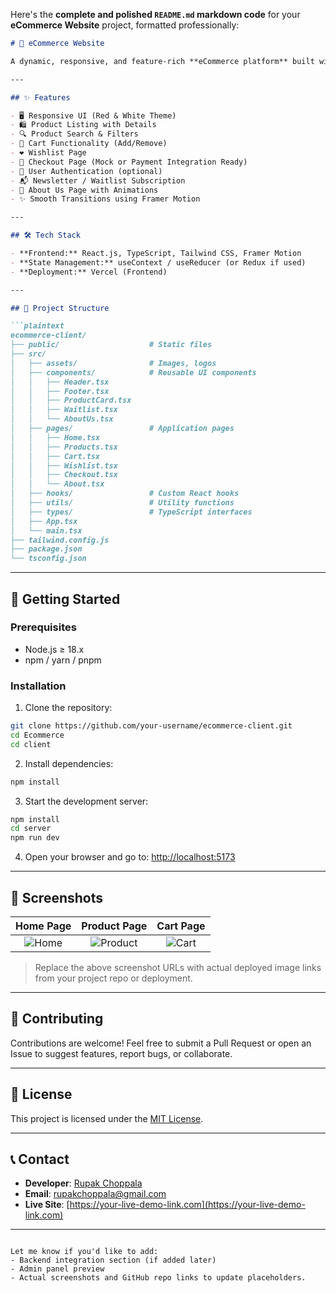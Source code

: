 Here's the **complete and polished `README.md` markdown code** for your **eCommerce Website** project, formatted professionally:

````markdown
# 🛒 eCommerce Website

A dynamic, responsive, and feature-rich **eCommerce platform** built with **React + TypeScript**. This project offers a seamless shopping experience with modern UI, animations, and essential eCommerce functionality.

---

## ✨ Features

- 🖥️ Responsive UI (Red & White Theme)
- 🛍️ Product Listing with Details
- 🔍 Product Search & Filters
- 🛒 Cart Functionality (Add/Remove)
- ❤️ Wishlist Page
- 🧾 Checkout Page (Mock or Payment Integration Ready)
- 👤 User Authentication (optional)
- 📬 Newsletter / Waitlist Subscription
- 🎯 About Us Page with Animations
- ✨ Smooth Transitions using Framer Motion

---

## 🛠 Tech Stack

- **Frontend:** React.js, TypeScript, Tailwind CSS, Framer Motion
- **State Management:** useContext / useReducer (or Redux if used)
- **Deployment:** Vercel (Frontend)

---

## 📂 Project Structure

```plaintext
ecommerce-client/
├── public/                    # Static files
├── src/
│   ├── assets/                # Images, logos
│   ├── components/            # Reusable UI components
│   │   ├── Header.tsx
│   │   ├── Footer.tsx
│   │   ├── ProductCard.tsx
│   │   ├── Waitlist.tsx
│   │   └── AboutUs.tsx
│   ├── pages/                 # Application pages
│   │   ├── Home.tsx
│   │   ├── Products.tsx
│   │   ├── Cart.tsx
│   │   ├── Wishlist.tsx
│   │   ├── Checkout.tsx
│   │   └── About.tsx
│   ├── hooks/                 # Custom React hooks
│   ├── utils/                 # Utility functions
│   ├── types/                 # TypeScript interfaces
│   ├── App.tsx
│   └── main.tsx
├── tailwind.config.js
├── package.json
└── tsconfig.json
````

---

## 🚀 Getting Started

### Prerequisites

* Node.js ≥ 18.x
* npm / yarn / pnpm

### Installation

1. Clone the repository:

```bash
git clone https://github.com/your-username/ecommerce-client.git
cd Ecommerce
cd client
```

2. Install dependencies:

```bash
npm install
```

3. Start the development server:

```bash
npm install
cd server
npm run dev
```

4. Open your browser and go to:
   [http://localhost:5173](http://localhost:5173)

---

## 📸 Screenshots

|                   Home Page                  |                    Product Page                    |                   Cart Page                  |
| :------------------------------------------: | :------------------------------------------------: | :------------------------------------------: |
| ![Home](https://your-image-url.com/home.png) | ![Product](https://your-image-url.com/product.png) | ![Cart](https://your-image-url.com/cart.png) |

> Replace the above screenshot URLs with actual deployed image links from your project repo or deployment.

---

## 🙌 Contributing

Contributions are welcome! Feel free to submit a Pull Request or open an Issue to suggest features, report bugs, or collaborate.

---

## 📜 License

This project is licensed under the [MIT License](LICENSE).

---

## 📞 Contact

* **Developer**: [Rupak Choppala](https://www.linkedin.com/in/rupak-choppala-689659253)
* **Email**: [rupakchoppala@gmail.com](mailto:rupakchoppala@gmail.com)
* **Live Site**: [https://your-live-demo-link.com](https://your-live-demo-link.com)

---

```

Let me know if you'd like to add:
- Backend integration section (if added later)
- Admin panel preview
- Actual screenshots and GitHub repo links to update placeholders.
```
